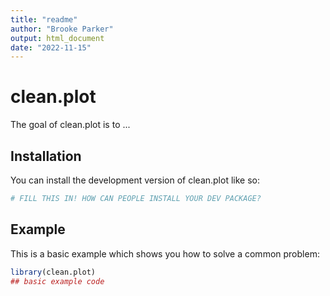 ```yaml
---
title: "readme"
author: "Brooke Parker"
output: html_document
date: "2022-11-15"
---
```







# clean.plot

<!-- badges: start -->
<!-- badges: end -->

The goal of clean.plot is to ...

## Installation

You can install the development version of clean.plot like so:

``` r
# FILL THIS IN! HOW CAN PEOPLE INSTALL YOUR DEV PACKAGE?
```

## Example

This is a basic example which shows you how to solve a common problem:

``` r
library(clean.plot)
## basic example code
```

